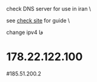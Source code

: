 check DNS server    for   use in iran \

see [check site](https://shecan.ir/) for guide \

change ipv4
فا
# 178.22.122.100 
#185.51.200.2
